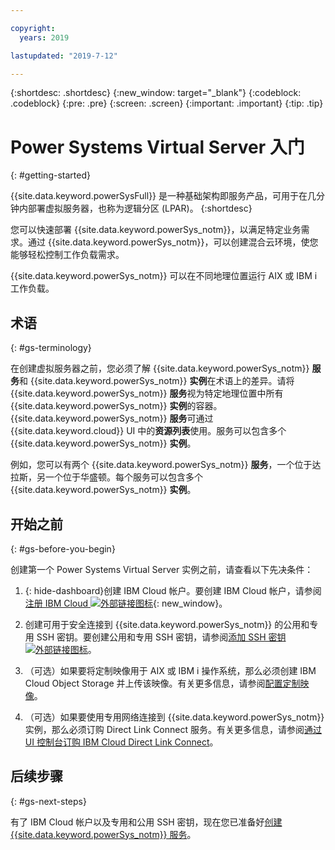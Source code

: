 ```yaml
---

copyright:
  years: 2019

lastupdated: "2019-7-12"

---
```


{:shortdesc: .shortdesc}
{:new_window: target="_blank"}
{:codeblock: .codeblock}
{:pre: .pre}
{:screen: .screen}
{:important: .important}
{:tip: .tip}

# Power Systems Virtual Server 入门
{: #getting-started}


{{site.data.keyword.powerSysFull}} 是一种基础架构即服务产品，可用于在几分钟内部署虚拟服务器，也称为逻辑分区 (LPAR)。
{:shortdesc}

您可以快速部署 {{site.data.keyword.powerSys_notm}}，以满足特定业务需求。通过 {{site.data.keyword.powerSys_notm}}，可以创建混合云环境，使您能够轻松控制工作负载需求。

{{site.data.keyword.powerSys_notm}} 可以在不同地理位置运行 AIX 或 IBM i 工作负载。

## 术语
{: #gs-terminology}

在创建虚拟服务器之前，您必须了解 {{site.data.keyword.powerSys_notm}} **服务**和 {{site.data.keyword.powerSys_notm}} **实例**在术语上的差异。请将 {{site.data.keyword.powerSys_notm}} **服务**视为特定地理位置中所有 {{site.data.keyword.powerSys_notm}} **实例**的容器。{{site.data.keyword.powerSys_notm}} **服务**可通过 {{site.data.keyword.cloud}} UI 中的**资源列表**使用。服务可以包含多个 {{site.data.keyword.powerSys_notm}} **实例**。

例如，您可以有两个 {{site.data.keyword.powerSys_notm}} **服务**，一个位于达拉斯，另一个位于华盛顿。每个服务可以包含多个 {{site.data.keyword.powerSys_notm}} **实例**。

## 开始之前
{: #gs-before-you-begin}

创建第一个 Power Systems Virtual Server 实例之前，请查看以下先决条件：

1. {: hide-dashboard}创建 IBM Cloud 帐户。要创建 IBM Cloud 帐户，请参阅[注册 IBM Cloud ![外部链接图标](../icons/launch-glyph.svg "外部链接图标")](https://cloud.ibm.com/registration){: new_window}。

2. 创建可用于安全连接到 {{site.data.keyword.powerSys_notm}} 的公用和专用 SSH 密钥。要创建公用和专用 SSH 密钥，请参阅[添加 SSH 密钥 ![外部链接图标](../icons/launch-glyph.svg "外部链接图标")](https://cloud.ibm.com/docs/infrastructure/ssh-keys?topic=ssh-keys-adding-an-ssh-key)。

3. （可选）如果要将定制映像用于 AIX 或 IBM i 操作系统，那么必须创建 IBM Cloud Object Storage 并上传该映像。有关更多信息，请参阅[配置定制映像](/docs/infrastructure/power-iaas?topic=power-iaas-configuring-custom-image#configuring-custom-image)。

4. （可选）如果要使用专用网络连接到 {{site.data.keyword.powerSys_notm}} 实例，那么必须订购 Direct Link Connect 服务。有关更多信息，请参阅[通过 UI 控制台订购 IBM Cloud Direct Link Connect](/docs/infrastructure/power-iaas?topic=power-iaas-ordering-direct-link-connect)。

## 后续步骤
{: #gs-next-steps}

有了 IBM Cloud 帐户以及专用和公用 SSH 密钥，现在您已准备好[创建 {{site.data.keyword.powerSys_notm}} 服务](/docs/infrastructure/power-iaas?topic=power-iaas-creating-power-virtual-server#creating-power-virtual-server)。
